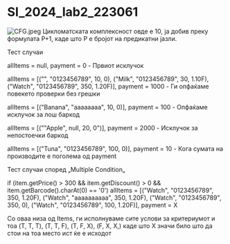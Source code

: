# SI_2024_lab2_223061

![CFG.jpeg](..%2F..%2F..%2FDownloads%2FCFG.jpeg)
Цикломатската комплексност овде е 10, ја добив преку формулата P+1, каде што P е бројот на предикатни јазли.

Тест случаи

allItems = null, payment = 0 - Првиот исклучок

allItems = [("", "0123456789", 10, 0), ("Milk", "0123456789", 30, 1.10F), ("Watch", "0123456789", 350, 1.20F)], payment = 1000 - Ги опфаќаме повекето проверки без грешки

allItems = [("Banana", "aaaaaaaa", 10, 0)], payment = 100 - Опфаќаме исклучок за лош баркод

allItems = [(""Apple", null, 20, 0")], payment = 2000 - Исклучок за непостоечки баркод

allItems = [("Tuna", "0123456789", 100, 0)], payment = 10 - Кога сумата на производите е поголема од payment

Тест случаи според „Multiple Condition„

if (item.getPrice() > 300 && item.getDiscount() > 0 && item.getBarcode().charAt(0) == '0')
allItems = [("Watch", "0123456789", 350, 1.20F), ("Watch", "aaaaaaaaaa", 350, 1.20F), ("Watch", "0123456789", 350, 0), ("Watch", "0123456789", 100, 1.20F)], payment = X

Со оваа низа од Items, ги исполнуваме сите услови за критериумот и тоа (T, T, T), (T, T, F), (T, F, X), (F, X, X,) каде што X значи било што да стои на тоа место ист ќе е исходот

